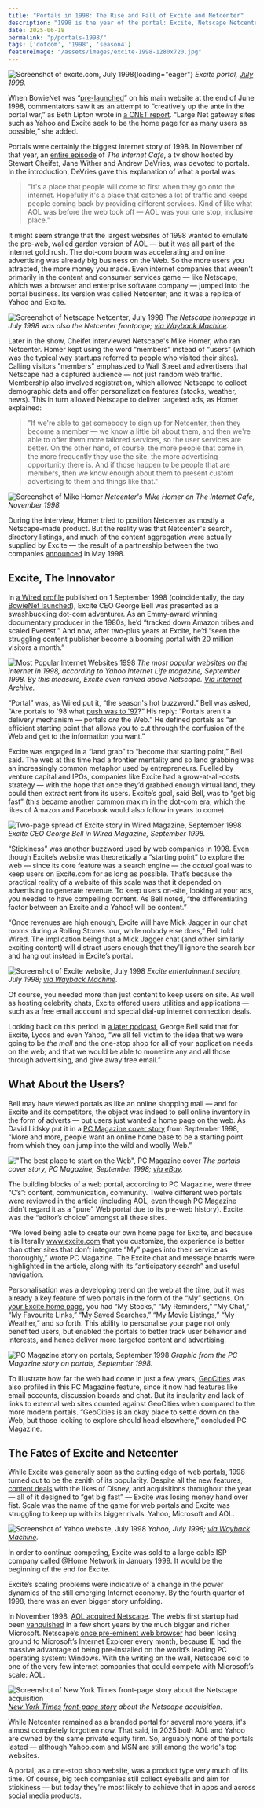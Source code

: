 ```yaml
---
title: "Portals in 1998: The Rise and Fall of Excite and Netcenter"
description: "1998 is the year of the portal: Excite, Netscape Netcenter, Yahoo, AOL, MSN and others all competing for eyeballs and trying to be sticky. But with so many portals, some will inevitably fail."
date: 2025-06-18
permalink: "p/portals-1998/"
tags: ['dotcom', '1998', 'season4']
featureImage: "/assets/images/excite-1998-1280x720.jpg"
---
```


![Screenshot of excite.com, July 1998](/assets/images/excite-1998-1280x720.jpg){loading="eager"}
*Excite portal, [July 1998](https://web.archive.org/web/19980703072349/http://www01.excite.com/).*

When BowieNet was “[pre-launched](https://www.bowiewonderworld.com/bowienews/news0698.htm)” on his main website at the end of June 1998, commentators saw it as an attempt to “creatively up the ante in the portal war,”⁠ as Beth Lipton wrote in [a CNET report](https://groups.google.com/g/alt.fan.david-bowie/c/2yVRd97sdyY/m/9fWX__AWT0IJ). “Large Net gateway sites such as Yahoo and Excite seek to be the home page for as many users as possible,” she added.

Portals were certainly the biggest internet story of 1998. In November of that year, an [entire episode](https://archive.org/details/Portals98) of *The Internet Cafe*, a tv show hosted by Stewart Cheifet, Jane Wither and Andrew DeVries, was devoted to portals. In the introduction, DeVries gave this explanation of what a portal was.

> "It's a place that people will come to first when they go onto the internet. Hopefully it's a place that catches a lot of traffic and keeps people coming back by providing different services. Kind of like what AOL was before the web took off — AOL was your one stop, inclusive place." 

It might seem strange that the largest websites of 1998 wanted to emulate the pre-web, walled garden version of AOL — but it was all part of the internet gold rush. The dot-com boom was accelerating and online advertising was already big business on the Web. So the more users you attracted, the more money you made. Even internet companies that weren't primarily in the content and consumer services game — like Netscape, which was a browser and enterprise software company — jumped into the portal business. Its version was called Netcenter; and it was a replica of Yahoo and Excite.

![Screenshot of Netscape Netcenter, July 1998](/assets/images/netscape-netcenter-july1998.jpg)
*The Netscape homepage in July 1998 was also the Netcenter frontpage; [via Wayback Machine](https://web.archive.org/web/19980704213502/http://www.netscape.com/).*

Later in the show, Cheifet interviewed Netscape's Mike Homer, who ran Netcenter. Homer kept using the word "members" instead of "users" (which was the typical way startups referred to people who visited their sites). Calling visitors "members" emphasized to Wall Street and advertisers that Netscape had a captured audience — not just random web traffic. Membership also involved registration, which allowed Netscape to collect demographic data and offer personalization features (stocks, weather, news). This in turn allowed Netscape to deliver targeted ads, as Homer explained:

> "If we're able to get somebody to sign up for Netcenter, then they become a member — we know a little bit about them, and then we're able to offer them more tailored services, so the user services are better. On the other hand, of course, the more people that come in, the more frequently they use the site, the more advertising opportunity there is. And if those happen to be people that are members, then we know enough about them to present custom advertising to them and things like that."

![Screenshot of Mike Homer](/assets/images/netcenter-mike-homer-1998.jpg)
*Netcenter's Mike Homer on The Internet Cafe, November 1998.*

During the interview, Homer tried to position Netcenter as mostly a Netscape-made product. But the reality was that Netcenter's search, directory listings, and much of the content aggregation were actually supplied by Excite — the result of a partnership between the two companies [announced](https://money.cnn.com/1998/05/04/technology/netscape/) in May 1998.

## Excite, The Innovator

In [a Wired profile](https://www.wired.com/1998/09/bell-2/) published on 1 September 1998 (coincidentally, the day [BowieNet launched](/p/bowienet-the-inside-story/)), Excite CEO George Bell was presented as a swashbuckling dot-com adventurer. As an Emmy-award winning documentary producer in the 1980s, he’d “tracked down Amazon tribes and scaled Everest.” And now, after two-plus years at Excite, he’d “seen the struggling content publisher become a booming portal with 20 million visitors a month.”

![Most Popular Internet Websites 1998](/assets/images/yahoo-internetlife-top-websites-1998.jpg)
*The most popular websites on the internet in 1998, according to Yahoo Internet Life magazine, September 1998. By this measure, Excite even ranked above Netscape. [Via Internet Archive](https://archive.org/details/MostPopularWebsites1998).* 

“Portal” was, as Wired put it, “the season's hot buzzword.” Bell was asked, “Are portals to '98 what [push was to '97](https://cybercultural.com/p/internet-1997/)?” His reply: “Portals aren't a delivery mechanism — portals *are* the Web.” He defined portals as “an efficient starting point that allows you to cut through the confusion of the Web and get to the information you want.”

Excite was engaged in a “land grab” to “become that starting point,” Bell said. The web at this time had a frontier mentality and so land grabbing was an increasingly common metaphor used by entrepreneurs. Fuelled by venture capital and IPOs, companies like Excite had a grow-at-all-costs strategy — with the hope that once they’d grabbed enough virtual land, they could then extract rent from its users. Excite’s goal, said Bell, was to “get big fast” (this became another common maxim in the dot-com era, which the likes of Amazon and Facebook would also follow in years to come).

![Two-page spread of Excite story in Wired Magazine, September 1998](/assets/images/wired-sep1998-excite-story.jpg)
*Excite CEO George Bell in Wired Magazine, September 1998.*

“Stickiness” was another buzzword used by web companies in 1998. Even though Excite’s website was theoretically a “starting point” to explore the web — since its core feature was a search engine — the *actual* goal was to keep users on Excite.com for as long as possible. That’s because the practical reality of a website of this scale was that it depended on advertising to generate revenue. To keep users on-site, looking at your ads, you needed to have compelling content. As Bell noted, “the differentiating factor between an Excite and a Yahoo! will be content.”

“Once revenues are high enough, Excite will have Mick Jagger in our chat rooms during a Rolling Stones tour, while nobody else does,” Bell told Wired. The implication being that a Mick Jagger chat (and other similarly exciting content) will distract users enough that they’ll ignore the search bar and hang out instead in Excite’s portal.

![Screenshot of Excite website, July 1998](/assets/images/excite-entertainment-july1998b.jpg)
*Excite entertainment section, July 1998; [via Wayback Machine](https://web.archive.org/web/19980703075833/excite.com/entertainment/).*

Of course, you needed more than just content to keep users on site. As well as hosting celebrity chats, Excite offered users utilities and applications — such as a free email account and special dial-up internet connection deals. 

Looking back on this period in [a later podcast](https://www.internethistorypodcast.com/2014/11/excite-ceo-george-bell/), George Bell said that for Excite, Lycos and even Yahoo, “we all fell victim to the idea that we were going to be *the mall* and the one-stop shop for all of your application needs on the web; and that we would be able to monetize any and all those through advertising, and give away free email.”

## What About the Users?

Bell may have viewed portals as like an online shopping mall — and for Excite and its competitors, the object was indeed to sell online inventory in the form of adverts — but users just wanted a home page on the web. As David Lidsky put it in a [PC Magazine cover story](https://books.google.co.uk/books?id=sdGz21L4yuAC&printsec=frontcover&source=gbs_ge_summary_r&cad=0#v=onepage&q&f=false) from September 1998, “More and more, people want an online home base to be a starting point from which they can jump into the wild and woolly Web.”

!["The best place to start on the Web", PC Magazine cover](/assets/images/pcmag-portals-cover-1998.jpg)
*The portals cover story, PC Magazine, September 1998; [via eBay](https://www.ebay.co.uk/itm/364180733000).*

The building blocks of a web portal, according to PC Magazine, were three “C’s”: content, communication, community. Twelve different web portals were reviewed in the article (including AOL, even though PC Magazine didn't regard it as a "pure" Web portal due to its pre-web history). Excite was the “editor’s choice” amongst all these sites. 

“We loved being able to create our own home page for Excite, and because it is literally www.excite.com that you customize, the experience is better than other sites that don’t integrate “My” pages into their service as thoroughly,” wrote PC Magazine. The Excite chat and message boards were highlighted in the article, along with its “anticipatory search” and useful navigation.

Personalisation was a developing trend on the web at the time, but it was already a key feature of web portals in the form of the “My” sections. On [your Excite home page](https://web.archive.org/web/19980711014256/http://excite.com/), you had “My Stocks,” “My Reminders,” “My Chat,” “My Favourite Links,” “My Saved Searches,” “My Movie Listings,” “My Weather,” and so forth. This ability to personalise your page not only benefited users, but enabled the portals to better track user behavior and interests, and hence deliver more targeted content and advertising.

![PC Magazine story on portals, September 1998](/assets/images/pcmag-portals-story-1998.jpg)
*Graphic from the PC Magazine story on portals, September 1998.*

To illustrate how far the web had come in just a few years, [GeoCities](/p/geocities-1995/) was also profiled in this PC Magazine feature, since it now had features like email accounts, discussion boards and chat. But its insularity and lack of links to external web sites counted against GeoCities when compared to the more modern portals. “GeoCities is an okay place to settle down on the Web, but those looking to explore should head elsewhere,” concluded PC Magazine.

## The Fates of Excite and Netcenter

While Excite was generally seen as the cutting edge of web portals, 1998 turned out to be the zenith of its popularity. Despite all the new features, [content deals](https://www.wired.com/1998/06/excite-disney-content-agreement/) with the likes of Disney, and acquisitions throughout the year — all of it designed to “get big fast” — Excite was losing money hand over fist. Scale was the name of the game for web portals and Excite was struggling to keep up with its bigger rivals: Yahoo, Microsoft and AOL.

![Screenshot of Yahoo website, July 1998](/assets/images/yahoo-july1998.jpg)
*Yahoo, July 1998; [via Wayback Machine](https://web.archive.org/web/19980704235350/http://www4.yahoo.com/).*

In order to continue competing, Excite was sold to a large cable ISP company called @Home Network in January 1999. It would be the beginning of the end for Excite. 

Excite’s scaling problems were indicative of a change in the power dynamics of the still emerging Internet economy. By the fourth quarter of 1998, there was an even bigger story unfolding.

In November 1998, [AOL acquired Netscape](/p/1999-the-fall-of-netscape-and-the-rise-of-mozilla/). The web’s first startup had been [vanquished](/p/1998-mozilla-w3c-dom-wasp/) in a few short years by the much bigger and richer Microsoft. Netscape’s [once pre-eminent web browser](/p/netscape-1994/) had been losing ground to Microsoft’s Internet Explorer every month, because IE had the massive advantage of being pre-installed on the world’s leading PC operating system: Windows. With the writing on the wall, Netscape sold to one of the very few internet companies that could compete with Microsoft’s scale: AOL.

![Screenshot of New York Times front-page story about the Netscape acquisition](/assets/images/nytimes-aol-netscape-24nov1998.jpg)
*[New York Times front-page story](https://timesmachine.nytimes.com/timesmachine/1998/11/24/issue.html) about the Netscape acquisition.*

While Netcenter remained as a branded portal for several more years, it's almost completely forgotten now. That said, in 2025 both AOL and Yahoo are owned by the same private equity firm. So, arguably none of the portals lasted — although Yahoo.com and MSN are still among the world's top websites.

A portal, as a one-stop shop website, was a product type very much of its time. Of course, big tech companies still collect eyeballs and aim for stickiness — but today they're most likely to achieve that in apps and across social media products.